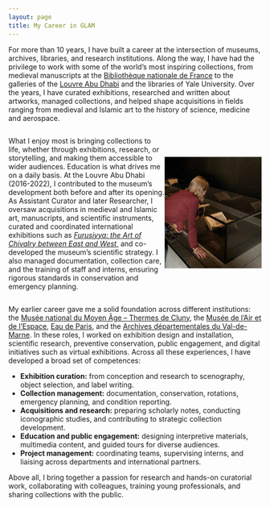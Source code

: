 ```yaml
---
layout: page
title: My Career in GLAM
---
```


For more than 10 years, I have built a career at the intersection of museums, archives, libraries, and research institutions. Along the way, I have had the privilege to work with some of the world’s most inspiring collections, from medieval manuscripts at the <a href="https://www.bnf.fr/en">Bibliothèque nationale de France</a> to the galleries of the <a href="https://www.louvreabudhabi.ae/">Louvre Abu Dhabi</a> and the libraries of Yale University. Over the years, I have curated exhibitions, researched and written about artworks, managed collections, and helped shape acquisitions in fields ranging from medieval and Islamic art to the history of science, medicine and aerospace.

<div style="display: flex; align-items: center;">

What I enjoy most is bringing collections to life, whether through exhibitions, research, or storytelling, and making them accessible to wider audiences. Education is what drives me on a daily basis. At the Louvre Abu Dhabi (2016-2022), I contributed to the museum’s development both before and after its opening. As Assistant Curator and later Researcher, I oversaw acquisitions in medieval and Islamic art, manuscripts, and scientific instruments, curated and coordinated international exhibitions such as  <a href="https://www.louvreabudhabi.ae/en/explore/exhibitions/furusiyya-the-art-of-chivalry-between-east-and-west">*Furusiyya: the Art of Chivalry between East and West,*</a> and co-developed the museum’s scientific strategy. I also managed documentation, collection care, and the training of staff and interns, ensuring rigorous standards in conservation and emergency planning.

  <a href="/assets/img/LAD.jpg" data-lightbox="PBP" data-title="Louvre Abu Dhabi ©Beverly Galdamez">
    <img src="/assets/img/LAD.jpg" title="Louvre Abu Dhabi ©Beverly Galdamez" style="width: 3000px; margin-right: 150px;">
  </a>
  
</div>

My earlier career gave me a solid foundation across different institutions: the <a href="https://www.musee-moyenage.fr/">Musée national du Moyen Âge – Thermes de Cluny,</a> the <a href="https://www.museeairespace.fr/">Musée de l’Air et de l’Espace</a>, <a href="https://www.eaudeparis.fr/">Eau de Paris</a>, and the <a href="https://archives.valdemarne.fr">Archives départementales du Val-de-Marne</a>. In these roles, I worked on exhibition design and installation, scientific research, preventive conservation, public engagement, and digital initiatives such as virtual exhibitions. Across all these experiences, I have developed a broad set of competences:
  - **Exhibition curation:** from conception and research to scenography, object selection, and label writing. 
  - **Collection management:** documentation, conservation, rotations, emergency planning, and condition reporting. 
  - **Acquisitions and research:** preparing scholarly notes, conducting iconographic studies, and contributing to strategic collection development. 
  - **Education and public engagement:** designing interpretive materials, multimedia content, and guided tours for diverse audiences. 
  - **Project management:** coordinating teams, supervising interns, and liaising across departments and international partners. 

Above all, I bring together a passion for research and hands-on curatorial work, collaborating with colleagues, training young professionals, and sharing collections with the public.

